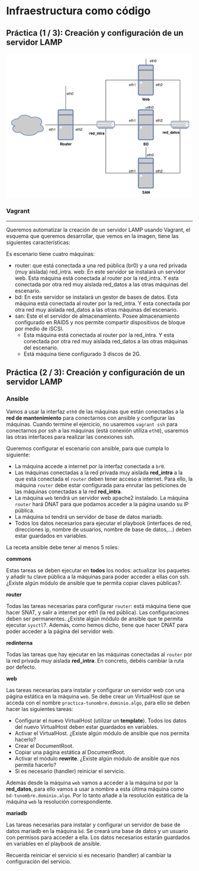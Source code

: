 # Infraestructura como código

## Práctica (1 / 3): Creación y configuración de un servidor LAMP

![ImagenLAMP](LAMP.png)

### Vagrant
---

Queremos automatizar la creación de un servidor LAMP usando Vagrant, el esquema que queremos desarrollar, que vemos en la imagen, tiene las siguientes características:

Es escenario tiene cuatro máquinas:

- router: que está conectada a una red pública (br0) y a una red privada (muy aislada) red_intra.
web: En este servidor se instalará un servidor web. Esta máquina está conectada al router por la red_intra. Y esta conectada por otra red muy aislada red_datos a las otras máquinas del escenario.
- bd: En este servidor se instalará un gestor de bases de datos. Esta máquina está conectada al router por la red_intra. Y esta conectada por otra red muy aislada red_datos a las otras máquinas del escenario.
- san: Este el el servidor de almacenamiento. Posee almacenamiento configurado en RAID5 y nos permite compartir dispositivos de bloque por medio de iSCSI.
    - Esta máquina está conectada al router por la red_intra. Y esta conectada por otra red muy aislada red_datos a las otras máquinas del escenario.
    - Está máquina tiene configurado 3 discos de 2G.

## Práctica (2 / 3): Creación y configuración de un servidor LAMP

### Ansible

Vamos a usar la interfaz `eth0` de las máquinas que están conectadas a la **red de mantenimiento** para conectarnos con ansible y configurar las máquinas. Cuando termine el ejercicio, no usaremos `vagrant ssh` para conectarnos por ssh a las máquinas (está conexión utiliza `eth0`), usaremos las otras interfaces para realizar las conexiones ssh.

Queremos configurar el escenario con ansible, para que cumpla lo siguiente:

- La máquina accede a internet por la interfaz conectada a `br0`.
- Las máquinas conectadas a la red privada muy aislada **red_intra** a la que está conectada el `router` deben tener acceso a internet. Para ello, la máquina `router` debe estar configurada para enrutar las peticiones de las máquinas conectadas a la red **red_intra**.
- La máquina `web` tendrá un servidor web apache2 instalado. La máquina `router` hará DNAT para que podamos acceder a la página usando su IP pública.
- La máquina `bd` tendrá un servidor de base de datos mariadb.
- Todos los datos necesarios para ejecutar el playbook (interfaces de red, direcciones ip, nombre de usuarios, nombre de base de datos,…) deben estar guardados en variables.

La receta ansible debe tener al menos 5 roles:

**commons**

Estas tareas se deben ejecutar en **todos** los nodos: actualizar los paquetes y añadir tu clave pública a la máquinas para poder acceder a ellas con ssh. ¿Existe algún módulo de ansible que te permita copiar claves públicas?.

**router**

Todas las tareas necesarias para configurar `router`: está máquina tiene que hacer SNAT, y salir a internet por eth1 (la red pública). Las configuraciones deben ser permanentes. ¿Existe algún módulo de ansible que te permita ejecutar `sysctl`?. Además, como hemos dicho, tiene que hacer DNAT para poder acceder a la página del servidor web.

**redinterna**

Todas las tareas que hay ejecutar en las máquinas conectadas al `router` por la red privada muy aislada **red_intra**. En concreto, debéis cambiar la ruta por defecto.

**web**

Las tareas necesarias para instalar y configurar un servidor web con una página estática en la máquina `web`. Se debe crear un VirtualHost que se acceda con el nombre `practica-tunombre.dominio.algo`, para ello se deben hacer las siguientes tareas:

- Configurar el nuevo VirtualHost (utilizar un **template**). Todos los datos del nuevo VirtualHost deben estar guardados en variables.
- Activar el VirtualHost. ¿Existe algún módulo de ansible que nos permita hacerlo?
- Crear el DocumentRoot.
- Copiar una página estática al DocumentRoot.
- Activar el módulo **rewrite**. ¿Existe algún módulo de ansible que nos permita hacerlo?
- Si es necesario (handler) reiniciar el servicio.

Además desde la máquina `web` vamos a acceder a la máquina `bd` por la **red_datos**, para ello vamos a usar a nombre a esta última máquina como `bd-tunombre.dominio.algo`. Por lo tanto añade a la resolución estática de la máquina `web` la resolución correspondiente.

**mariadb**

Las tareas necesarias para instalar y configurar un servidor de base de datos mariadb en la máquina `bd`. Se creará una base de datos y un usuario con permisos para acceder a ella. Los datos necesarios estarán guardados en variables en el playbook de ansible.

Recuerda reiniciar el servicio si es necesario (handler) al cambiar la configuración del servicio.